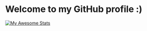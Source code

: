 # Welcome to my GitHub profile :)
[![My Awesome Stats](https://awesome-github-stats.azurewebsites.net/user-stats/calebroelenshowest?cardType=github&theme=slateorange)](https://git.io/awesome-stats-card)

